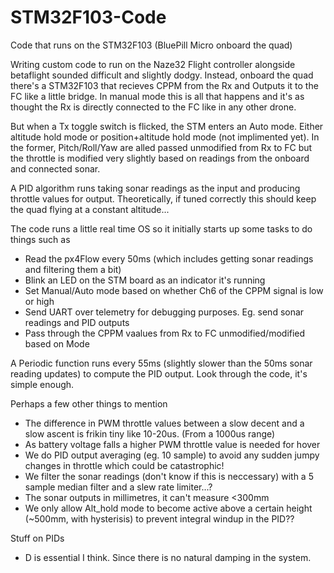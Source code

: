 # STM32F103-Code
Code that runs on the STM32F103 (BluePill Micro onboard the quad)



Writing custom code to run on the Naze32 Flight controller alongside betaflight sounded difficult and slightly dodgy. Instead, onboard the quad there's a STM32F103 that recieves CPPM from the Rx and Outputs it to the FC like a little bridge. In manual mode this is all that happens and it's as thought the Rx is directly connected to the FC like in any other drone.

But when a Tx toggle switch is flicked, the STM enters an Auto mode. Either altitude hold mode or position+altitude hold mode (not implimented yet). In the former, Pitch/Roll/Yaw are alled passed unmodified from Rx to FC but the throttle is modified very slightly based on readings from the onboard and connected sonar.

A PID algorithm runs taking sonar readings as the input and producing throttle values for output. Theoretically, if tuned correctly this should keep the quad flying at a constant altitude...

The code runs a little real time OS so it initially starts up some tasks to do things such as 
- Read the px4Flow every 50ms (which includes getting sonar readings and filtering them a bit)
- Blink an LED on the STM board as an indicator it's running
- Set Manual/Auto mode based on whether Ch6 of the CPPM signal is low or high
- Send UART over telemetry for debugging purposes. Eg. send sonar readings and PID outputs
- Pass through the CPPM vaalues from Rx to FC unmodified/modified based on Mode

A Periodic function runs every 55ms (slightly slower than the 50ms sonar reading updates) to compute the PID output. Look through the code, it's simple enough.

Perhaps a few other things to mention
- The difference in PWM throttle values between a slow decent and a slow ascent is frikin tiny like 10-20us. (From a 1000us range)
- As battery voltage falls a higher PWM throttle value is needed for hover
- We do PID output averaging (eg. 10 sample) to avoid any sudden jumpy changes in throttle which could be catastrophic!
- We filter the sonar readings (don't know if this is neccessary) with a 5 sample median filter and a slew rate limiter...?
- The sonar outputs in millimetres, it can't measure <300mm
- We only allow Alt_hold mode to become active above a certain height (~500mm, with hysterisis) to prevent integral windup in the PID??

Stuff on PIDs
 - D is essential I think. Since there is no natural damping in the system.
